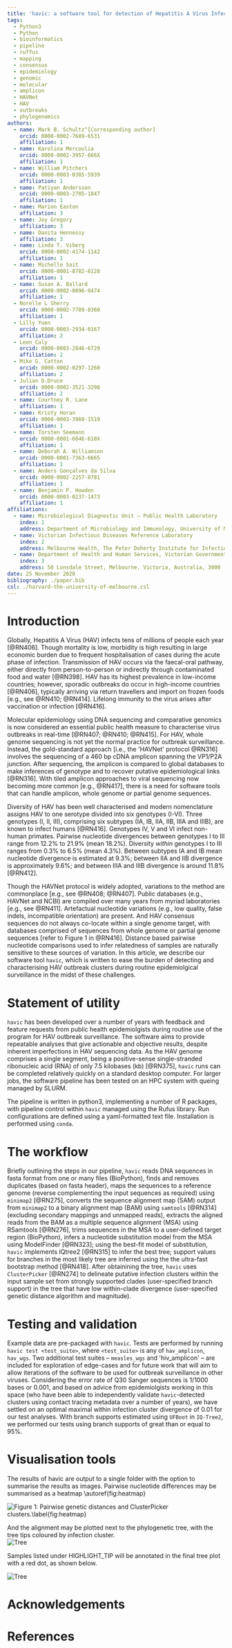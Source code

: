 ```yaml
---
title: 'havic: a software tool for detection of Hepatitis A Virus Infection Clusters from clinical cDNA sequences'
tags:
  - Python3
  - Python
  - bioinformatics
  - pipeline
  - ruffus
  - mapping
  - consensus
  - epidemiology
  - genomic
  - molecular
  - amplicon
  - HAVNet
  - HAV
  - outbreaks
  - phylogenomics
authors:
  - name: Mark B. Schultz^[Corresponding author]
    orcid: 0000-0002-7689-6531
    affiliation: 1
  - name: Karolina Mercoulia
    orcid: 0000-0002-3957-666X
    affiliation: 1
  - name: William Pitchers
    orcid: 0000-0003-0385-5939
    affiliation: 1
  - name: Patiyan Andersson
    orcid: 0000-0003-2705-1847
    affiliation: 1
  - name: Marion Easton
    affiliation: 3
  - name: Joy Gregory
    affiliation: 3
  - name: Danita Hennessy
    affiliation: 3
  - name: Linda T. Viberg
    orcid: 0000-0002-4174-1142
    affiliation: 1
  - name: Michelle Sait
    orcid: 0000-0001-8782-6128
    affiliation: 1
  - name: Susan A. Ballard
    orcid: 0000-0002-0096-9474
    affiliation: 1
  - Norelle L Sherry
    orcid: 0000-0002-7789-8360
    affiliation: 1
  - Lilly Yuen
    orcid: 0000-0003-2934-0167
    affiliation: 2
  - Leon Caly
    orcid: 0000-0003-2846-6729
    affiliation: 2
  - Mike G. Catton
    orcid: 0000-0002-0297-1260
    affiliation: 2
  - Julian D.Druce
    orcid: 0000-0002-3521-3298
    affiliation: 2
  - name: Courtney R. Lane
    affiliation: 1
  - name: Kristy Horan
    orcid: 0000-0003-3960-1519
    affiliation: 1
  - name: Torsten Seemann
    orcid: 0000-0001-6046-610X
    affiliation: 1
  - name: Deborah A. Williamson
    orcid: 0000-0001-7363-6665
    affiliation: 1
  - name: Anders Gonçalves da Silva
    orcid: 0000-0002-2257-8781
    affiliation: 1
  - name: Benjamin P. Howden
    orcid: 0000-0003-0237-1473
    affiliation: 1
affiliations:
  - name: Microbiological Diagnostic Unit – Public Health Laboratory
    index: 1
    address: Department of Microbiology and Immunology, University of Melbourne at The Peter Doherty Institute for Infection and Immunity, 792 Elizabeth Street, Melbourne, Victoria, Australia, 3000
  - name: Victorian Infectious Diseases Reference Laboratory
    index: 2
    address: Melbourne Health, The Peter Doherty Institute for Infection and Immunity, 792 Elizabeth Street, Melbourne, Victoria, Australia, 3000
  - name: Department of Health and Human Services, Victorian Government, Australia
    index: 3
    address: 50 Lonsdale Street, Melbourne, Victoria, Australia, 3000
date: 25 November 2020
bibliography: ./paper.bib
csl: ./harvard-the-university-of-melbourne.csl
---
```


# Introduction

Globally, Hepatitis A Virus (HAV) infects tens of millions of people each year [@RN406].  Though mortality is low, morbidity is high resulting in large economic burden due to frequent hospitalisation of cases during the acute phase of infection.  Transmission of HAV occurs via the faecal-oral pathway, either directly from person-to-person or indirectly through contaminated food and water [@RN398].  HAV has its highest prevalence in low-income countries; however, sporadic outbreaks do occur in high-income countries [@RN406], typically arriving via return travellers and import on frozen foods [e.g., see @RN410; @RN414].  Lifelong immunity to the virus arises after vaccination or infection [@RN416].  

Molecular epidemiology using DNA sequencing and comparative genomics is now considered an essential public health measure to characterise virus outbreaks in real-time [@RN407; @RN410; @RN415].  For HAV, whole genome sequencing is not yet the normal practice for outbreak surveillance.  Instead, the gold-standard approach [i.e., the 'HAVNet' protocol @RN316] involves the sequencing of a 460 bp cDNA amplicon spanning the VP1/P2A junction.  After sequencing, the amplicon is compared to global databases to make inferences of genotype and to recover putative epidemiological links [@RN316].  With tiled amplicon approaches to viral sequencing now becoming more common [e.g., @RN417], there is a need for software tools that can handle amplicon, whole genome or partial genome sequences.  

Diversity of HAV has been well characterised and modern nomenclature assigns HAV to one serotype divided into six genotypes (I-VI).  Three genotypes (I, II, III), comprising six subtypes (IA, IB, IIA, IIB, IIIA and IIIB), are known to infect humans [@RN416].  Genotypes IV, V and VI infect non-human primates.  Pairwise nucleotide divergences between genotypes I to III range from 12.2% to 21.9% (mean 18.2%).  Diversity _within_ genotypes I to III ranges from 0.3% to 6.5% (mean 4.3%). Between subtypes IA and IB mean nucleotide divergence is estimated at 9.3%; between IIA and IIB divergence is approximately 9.6%; and between IIIA and IIIB divergence is around 11.8% [@RN412].  

Though the HAVNet protocol is widely adopted, variations to the method are commonplace [e.g., see @RN408; @RN407].  Public databases (e.g., HAVNet and NCBI) are compiled over many years from myriad laboratories [e.g., see @RN411].  Artefactual nucleotide variations (e.g., low quality, false indels, incompatible orientation) are present.  And HAV consensus sequences do not always co-locate within a single genome target, with databases comprised of sequences from whole genome or partial genome sequences [refer to Figure 1 in @RN416].  Distance based pairwise nucleotide comparisons used to infer relatedness of samples are naturally sensitive to these sources of variation.  In this article, we describe our software tool `havic`, which is written to ease the burden of detecting and characterising HAV outbreak clusters during routine epidemiolgical surveillance in the midst of these challenges.

# Statement of utility

`havic` has been developed over a number of years with feedback and feature requests from public health epidemiolgists during routine use of the program for HAV outbreak surveillance.  The software aims to provide repeatable analyses that give actionable and objective results, despite inherent imperfections in HAV sequencing data.  As the HAV genome comprises a single segment, being a positive-sense single-stranded ribonucleic acid (RNA) of only 7.5 kilobases (kb) [@RN375], `havic` runs can be completed relatively quickly on a standard desktop computer.  For larger jobs, the software pipeline has been tested on an HPC system with queing managed by SLURM.  

The pipeline is written in python3, implementing a number of R packages, with pipeline control within `havic` managed using the Rufus library.  Run configurations are defined using a yaml-formatted text file.  Installation is performed using `conda`.  

# The workflow

Briefly outlining the steps in our pipeline, `havic` reads DNA sequences in fasta format from one or many files (BioPython), finds and removes duplicates (based on fasta header), maps the sequences to a reference genome (reverse complementing the input sequences as required) using `minimap2` [@RN275], converts the sequence alignment map (SAM) output from `minimap2` to a binary alignment map (BAM) using `samtools` [@RN314] (excluding secondary mappings and unmapped reads), extracts the aligned reads from the BAM as a multiple sequence alignment (MSA) using RSamtools [@RN276], trims sequences in the MSA to a user-defined target region (BioPython), infers a nucleotide substitution model from the MSA using ModelFinder [@RN323]; using the best-fit model of substitution, `havic` implements IQtree2 [@RN315] to infer the best tree; support values for branches in the most likely tree are inferred using the the ultra-fast bootstrap method [@RN418].  After obtainining the tree, `havic` uses `ClusterPicker` [@RN274] to delineate putative infection clusters within the input sample set from strongly supported clades (user-specified branch support) in the tree that have low within-clade divergence (user-specified genetic distance algorithm and magnitude).

# Testing and validation

Example data are pre-packaged with `havic`.  Tests are performed by running `havic test <test_suite>`, where `<test_suite>` is any of `hav_amplicon`, `hav_wgs`.  Two additional test suites – `measles_wgs` and 'hiv_amplicon' – are included for exploration of edge-cases and for future work that will aim to allow iterations of the software to be used for outbreak surveillance in other viruses.  Considering the error rate of Q30 Sanger sequences is 1/1000 bases or 0.001, and based on advice from epidemiolgists working in this space (who have been able to independently validate `havic`-detected clusters using contact tracing metadata over a number of years), we have settled on an optimal maximal within infection cluster divergence of 0.01 for our test analyses.  With branch supports estimated using `UFBoot` in `IQ-Tree2`, we performed our tests using branch supports of great than or equal to 95%.

# Visualisation tools

The results of havic are output to a single folder with the option to summarise the results as images.  Pairwise nucleotide differences may be summarised as a heatmap \autoref{fig:heatmap}

![Figure 1: Pairwise genetic distances and ClusterPicker clusters.\label{fig:heatmap}](https://github.com/schultzm/havic/blob/master/havic/data/_heatmap_SNPs.png?raw=true )

And the alignment may be plotted next to the phylogenetic tree, with the tree tips coloured by infection cluster.  
![Tree](https://github.com/schultzm/havic/blob/master/havic/data/tree_MSA_clusters.png?raw=true "Maximum Likelihood tree with bootstrap support, ClusterPicker clusters, and Multiple Sequence Alignment")

Samples listed under HIGHLIGHT_TIP will be annotated in the final tree plot with a red dot, as shown below.  

![Tree](https://github.com/schultzm/havic/blob/master/havic/data/highlight_tip.png?raw=true "Tip CmvAXJTIqH highlighted as requested under HIGHLIGHT_TIP")


# Acknowledgements

# References
